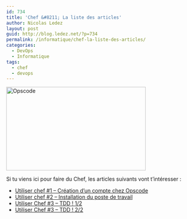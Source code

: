 ```yaml
---
id: 734
title: 'Chef &#8211; La liste des articles'
author: Nicolas Ledez
layout: post
guid: http://blog.ledez.net/?p=734
permalink: /informatique/chef-la-liste-des-articles/
categories:
  - DevOps
  - Informatique
tags:
  - chef
  - devops
---
```

[<img class="alignnone  wp-image-609" alt="Opscode" src="2013/04/OpscodeLogo_Tag_FINAL-1024x614.png" width="372" height="223" srcset="http://blog.ledez.net/wp-content/uploads/2013/04/OpscodeLogo_Tag_FINAL-300x180.png 300w, http://blog.ledez.net/wp-content/uploads/2013/04/OpscodeLogo_Tag_FINAL-1024x614.png 1024w, http://blog.ledez.net/wp-content/uploads/2013/04/OpscodeLogo_Tag_FINAL.png 1500w" sizes="(max-width: 372px) 100vw, 372px" />][1]

Si tu viens ici pour faire du Chef, les articles suivants vont t&rsquo;intéresser :

  * [Utiliser chef #1 – Création d’un compte chez Opscode][2]
  * [Utiliser chef #2 – Installation du poste de travail][3]
  * [Utiliser Chef #3 – TDD ! 1/2][4]
  * [Utiliser Chef #3 – TDD ! 2/2][5]

 [1]: http://blog.ledez.net/wp-content/uploads/2013/04/OpscodeLogo_Tag_FINAL.png
 [2]: http://blog.ledez.net/informatique/utiliser-chef-1-opscode/ "Permalink to Utiliser chef #1 – Création d’un compte chez Opscode"
 [3]: http://blog.ledez.net/informatique/chef-2-poste-de-travail/ "Permalink to Utiliser chef #2 – Installation du poste de travail"
 [4]: http://blog.ledez.net/divers/chef-3-tdd-1/ "Permalink to Utiliser Chef #3 – TDD ! 1/2"
 [5]: http://blog.ledez.net/informatique/chef-3-tdd-2/ "Permalink to Utiliser Chef #3 – TDD ! 2/2"